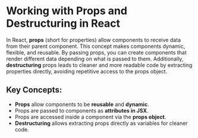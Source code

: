 # Working with Props and Destructuring in React

In React, **props** (short for properties) allow components to receive data from their parent component. This concept makes components dynamic, flexible, and reusable. By passing props, you can create components that render different data depending on what is passed to them. Additionally, **destructuring** props leads to cleaner and more readable code by extracting properties directly, avoiding repetitive access to the props object.

## Key Concepts:
- **Props** allow components to be **reusable** and **dynamic**.
- Props are passed to components as **attributes in JSX**.
- Props are accessed inside a component via the **props object**.
- **Destructuring** allows extracting props directly as variables for cleaner code.
